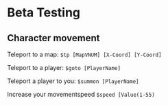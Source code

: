 # Beta Testing

## Character movement
Teleport to a map:
`$tp [MapVNUM] [X-Coord] [Y-Coord]`

Teleport to a player:
`$goto [PlayerName]`

Teleport a player to you:
`$summon [PlayerName]`

Increase your movementspeed
`$speed [Value(1-55)`


